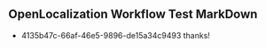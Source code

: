 ## OpenLocalization Workflow Test MarkDown
* 4135b47c-66af-46e5-9896-de15a34c9493 thanks!

<!--HONumber=Jul16_HO2-->



